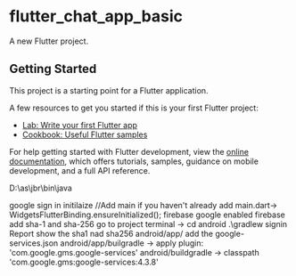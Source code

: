 # flutter_chat_app_basic

A new Flutter project.

## Getting Started

This project is a starting point for a Flutter application.

A few resources to get you started if this is your first Flutter project:

- [Lab: Write your first Flutter app](https://docs.flutter.dev/get-started/codelab)
- [Cookbook: Useful Flutter samples](https://docs.flutter.dev/cookbook)

For help getting started with Flutter development, view the
[online documentation](https://docs.flutter.dev/), which offers tutorials,
samples, guidance on mobile development, and a full API reference.

D:\as\jbr\bin\java

google sign in initilaize
    //Add main if you haven't already
    add main.dart-> WidgetsFlutterBinding.ensureInitialized();
    firebase google enabled
    firebase add sha-1 and sha-256 
    go to project terminal ->   cd android
                                .\gradlew signin Report
                                show the sha1 nad sha256
    android/app/ add the google-services.json
    android/app/builgradle  ->   apply plugin: 'com.google.gms.google-services'
    android/buildgradle ->  classpath 'com.google.gms:google-services:4.3.8'